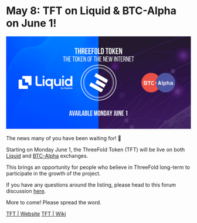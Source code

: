 # May 8: TFT on Liquid & BTC-Alpha on June 1!

![](./img/btcalphaliquid.png)

The news many of you have been waiting for! 🥁

Starting on Monday June 1, the ThreeFold Token (TFT) will be live on both [Liquid](https://liquid.com) and [BTC-Alpha](https://btc-alpha.com) exchanges.

This brings an opportunity for people who believe in ThreeFold long-term to participate in the growth of the project.

If you have any questions around the listing, please head to this forum discussion [here](https://forum.threefold.io/t/tft-is-listing-on-liquid-and-btc-alpha-on-the-1st-of-june-2020/492).

More to come! Please spread the word.

[TFT | Website](https://threefold.io/token.html)
[TFT | Wiki](https://wiki.threefold.io/#/token)